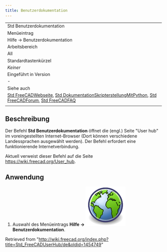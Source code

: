 ```yaml
---
title: Benutzerdokumentation
---
```


|                                                                                                                                                                                                                                                                                                         |
| ------------------------------------------------------------------------------------------------------------------------------------------------------------------------------------------------------------------------------------------------------------------------------------------------------- |
| Std Benutzerdokumentation                                                                                                                                                                                                                                                                               |
| Menüeintrag                                                                                                                                                                                                                                                                                             |
| Hilfe → Benutzerdokumentation                                                                                                                                                                                                                                                                           |
| Arbeitsbereich                                                                                                                                                                                                                                                                                          |
| All                                                                                                                                                                                                                                                                                                     |
| Standardtastenkürzel                                                                                                                                                                                                                                                                                    |
| _Keiner_                                                                                                                                                                                                                                                                                                |
| Eingeführt in Version                                                                                                                                                                                                                                                                                   |
| -                                                                                                                                                                                                                                                                                                       |
| Siehe auch                                                                                                                                                                                                                                                                                              |
| [Std FreeCADWebseite](/Std_FreeCADWebsite/de "Std FreeCADWebsite/de"), [Std DokumentationSkripterstellungMitPython](/Std_FreeCADPowerUserHub/de "Std FreeCADPowerUserHub/de"), [Std FreeCADForum](/Std_FreeCADForum/de "Std FreeCADForum/de"), [Std FreeCADFAQ](/Std_FreeCADFAQ/de "Std FreeCADFAQ/de") |
|                                                                                                                                                                                                                                                                                                         |

## Beschreibung

Der Befehl **Std Benutzerdokumentation** öffnet die (engl.) Seite "User hub" im voreingestellten Internet-Browser (Dort können verschiedene Landessprachen ausgewählt werden). Der Befehl erfordert eine funktionierende Internetverbindung.

Aktuell verweist dieser Befehl auf die Seite <https://wiki.freecad.org/User_hub>.

## Anwendung

1. Auswahl des Menüeintrags **Hilfe → ![](/src/assets/images/Std_FreeCADUserHub.svg) Benutzerdokumentation**.

Retrieved from "<http://wiki.freecad.org/index.php?title=Std_FreeCADUserHub/de&oldid=1454749>"
